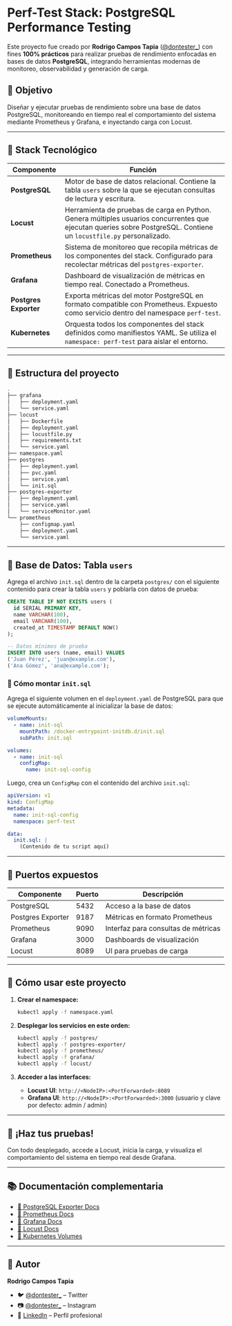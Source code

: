 
# Perf-Test Stack: PostgreSQL Performance Testing

Este proyecto fue creado por **Rodrigo Campos Tapia** ([@dontester_](https://twitter.com/dontester_)) con fines **100% prácticos** para realizar pruebas de rendimiento enfocadas en bases de datos **PostgreSQL**, integrando herramientas modernas de monitoreo, observabilidad y generación de carga.

## 🎯 Objetivo

Diseñar y ejecutar pruebas de rendimiento sobre una base de datos PostgreSQL, monitoreando en tiempo real el comportamiento del sistema mediante Prometheus y Grafana, e inyectando carga con Locust.

---

## 🧱 Stack Tecnológico

| Componente         | Función |
|--------------------|---------|
| **PostgreSQL**     | Motor de base de datos relacional. Contiene la tabla `users` sobre la que se ejecutan consultas de lectura y escritura. |
| **Locust**         | Herramienta de pruebas de carga en Python. Genera múltiples usuarios concurrentes que ejecutan queries sobre PostgreSQL. Contiene un `locustfile.py` personalizado. |
| **Prometheus**     | Sistema de monitoreo que recopila métricas de los componentes del stack. Configurado para recolectar métricas del `postgres-exporter`. |
| **Grafana**        | Dashboard de visualización de métricas en tiempo real. Conectado a Prometheus. |
| **Postgres Exporter** | Exporta métricas del motor PostgreSQL en formato compatible con Prometheus. Expuesto como servicio dentro del namespace `perf-test`. |
| **Kubernetes**     | Orquesta todos los componentes del stack definidos como manifiestos YAML. Se utiliza el `namespace: perf-test` para aislar el entorno. |

---

## 📁 Estructura del proyecto

```bash
.
├── grafana
│   ├── deployment.yaml
│   └── service.yaml
├── locust
│   ├── Dockerfile
│   ├── deployment.yaml
│   ├── locustfile.py
│   ├── requirements.txt
│   └── service.yaml
├── namespace.yaml
├── postgres
│   ├── deployment.yaml
│   ├── pvc.yaml
│   ├── service.yaml
│   └── init.sql
├── postgres-exporter
│   ├── deployment.yaml
│   ├── service.yaml
│   └── serviceMonitor.yaml
└── prometheus
    ├── configmap.yaml
    ├── deployment.yaml
    └── service.yaml
```

---

## 🧾 Base de Datos: Tabla `users`

Agrega el archivo `init.sql` dentro de la carpeta `postgres/` con el siguiente contenido para crear la tabla `users` y poblarla con datos de prueba:

```sql
CREATE TABLE IF NOT EXISTS users (
  id SERIAL PRIMARY KEY,
  name VARCHAR(100),
  email VARCHAR(100),
  created_at TIMESTAMP DEFAULT NOW()
);

-- Datos mínimos de prueba
INSERT INTO users (name, email) VALUES
('Juan Pérez', 'juan@example.com'),
('Ana Gómez', 'ana@example.com');
```

### 🔧 Cómo montar `init.sql`

Agrega el siguiente volumen en el `deployment.yaml` de PostgreSQL para que se ejecute automáticamente al inicializar la base de datos:

```yaml
volumeMounts:
  - name: init-sql
    mountPath: /docker-entrypoint-initdb.d/init.sql
    subPath: init.sql

volumes:
  - name: init-sql
    configMap:
      name: init-sql-config
```

Luego, crea un `ConfigMap` con el contenido del archivo `init.sql`:

```yaml
apiVersion: v1
kind: ConfigMap
metadata:
  name: init-sql-config
  namespace: perf-test

data:
  init.sql: |
    (Contenido de tu script aquí)
```

---

## 📌 Puertos expuestos

| Componente         | Puerto | Descripción                        |
|--------------------|--------|------------------------------------|
| PostgreSQL         | 5432   | Acceso a la base de datos          |
| Postgres Exporter  | 9187   | Métricas en formato Prometheus     |
| Prometheus         | 9090   | Interfaz para consultas de métricas|
| Grafana            | 3000   | Dashboards de visualización        |
| Locust             | 8089   | UI para pruebas de carga           |

---

## 🚀 Cómo usar este proyecto

1. **Crear el namespace:**
   ```bash
   kubectl apply -f namespace.yaml
   ```

2. **Desplegar los servicios en este orden:**
   ```bash
   kubectl apply -f postgres/
   kubectl apply -f postgres-exporter/
   kubectl apply -f prometheus/
   kubectl apply -f grafana/
   kubectl apply -f locust/
   ```

3. **Acceder a las interfaces:**
   - **Locust UI**: `http://<NodeIP>:<PortForwarded>:8089`
   - **Grafana UI**: `http://<NodeIP>:<PortForwarded>:3000` (usuario y clave por defecto: admin / admin)

---

## 🧪 ¡Haz tus pruebas!

Con todo desplegado, accede a Locust, inicia la carga, y visualiza el comportamiento del sistema en tiempo real desde Grafana.

---

## 📚 Documentación complementaria

- [📖 PostgreSQL Exporter Docs](https://github.com/prometheus-community/postgres_exporter)
- [📖 Prometheus Docs](https://prometheus.io/docs/introduction/overview/)
- [📖 Grafana Docs](https://grafana.com/docs/)
- [📖 Locust Docs](https://docs.locust.io/en/stable/)
- [📖 Kubernetes Volumes](https://kubernetes.io/docs/concepts/storage/volumes/)

---

## 📢 Autor

**Rodrigo Campos Tapia**

- 🐦 [@dontester_](https://twitter.com/dontester_) – Twitter
- 📷 [@dontester_](https://www.instagram.com/dontester_/) – Instagram
- 💼 [LinkedIn](https://www.linkedin.com/in/rcampostapia/) – Perfil profesional
